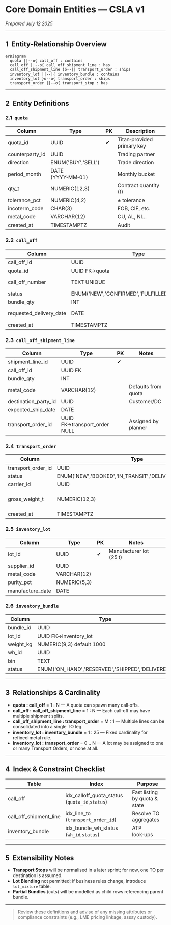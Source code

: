 # Core Domain Entities — CSLA v1

*Prepared July 12 2025*

---

## 1  Entity‑Relationship Overview

```mermaid
erDiagram
  quota ||--o{ call_off : contains
  call_off ||--o{ call_off_shipment_line : has
  call_off_shipment_line }o--|| transport_order : ships
  inventory_lot ||--|{ inventory_bundle : contains
  inventory_lot }o--o{ transport_order : ships
  transport_order ||--o{ transport_stop : has
```

---

## 2  Entity Definitions

### 2.1  `quota`

| Column           | Type               | PK | Description                |
| ---------------- | ------------------ | -- | -------------------------- |
| quota\_id        | UUID               | ✔  | Titan‑provided primary key |
| counterparty\_id | UUID               |    | Trading partner            |
| direction        | ENUM('BUY','SELL') |    | Trade direction            |
| period\_month    | DATE (YYYY‑MM‑01)  |    | Monthly bucket             |
| qty\_t           | NUMERIC(12,3)      |    | Contract quantity (t)      |
| tolerance\_pct   | NUMERIC(4,2)       |    | ± tolerance                |
| incoterm\_code   | CHAR(3)            |    | FOB, CIF, etc.             |
| metal\_code      | VARCHAR(12)        |    | CU, AL, NI…                |
| created\_at      | TIMESTAMPTZ        |    | Audit                      |

### 2.2  `call_off`

| Column                    | Type                                            | PK | Notes                    |
| ------------------------- | ----------------------------------------------- | -- | ------------------------ |
| call\_off\_id             | UUID                                            | ✔  | Surrogate PK             |
| quota\_id                 | UUID FK→quota                                   |    | Parent quota             |
| call\_off\_number         | TEXT UNIQUE                                     |    | Generated (CO‑YYYY‑NNNN) |
| status                    | ENUM('NEW','CONFIRMED','FULFILLED','CANCELLED') |    | State machine            |
| bundle\_qty               | INT                                             |    | Whole tonnes             |
| requested\_delivery\_date | DATE                                            |    | Customer requested       |
| created\_at               | TIMESTAMPTZ                                     |    | Audit                    |

### 2.3  `call_off_shipment_line`

| Column                 | Type                          | PK | Notes               |
| ---------------------- | ----------------------------- | -- | ------------------- |
| shipment\_line\_id     | UUID                          | ✔  |                     |
| call\_off\_id          | UUID FK                       |    |                     |
| bundle\_qty            | INT                           |    |                     |
| metal\_code            | VARCHAR(12)                   |    | Defaults from quota |
| destination\_party\_id | UUID                          |    | Customer/DC         |
| expected\_ship\_date   | DATE                          |    |                     |
| transport\_order\_id   | UUID FK→transport\_order NULL |    | Assigned by planner |

### 2.4  `transport_order`

| Column               | Type                                                       | PK | Notes            |
| -------------------- | ---------------------------------------------------------- | -- | ---------------- |
| transport\_order\_id | UUID                                                       | ✔  |                  |
| status               | ENUM('NEW','BOOKED','IN\_TRANSIT','DELIVERED','CANCELLED') |    |                  |
| carrier\_id          | UUID                                                       |    |                  |
| gross\_weight\_t     | NUMERIC(12,3)                                              |    | Σ bundle weights |
| created\_at          | TIMESTAMPTZ                                                |    |                  |

### 2.5  `inventory_lot`

| Column            | Type         | PK | Notes                   |
| ----------------- | ------------ | -- | ----------------------- |
| lot\_id           | UUID         | ✔  | Manufacturer lot (25 t) |
| supplier\_id      | UUID         |    |                         |
| metal\_code       | VARCHAR(12)  |    |                         |
| purity\_pct       | NUMERIC(5,3) |    |                         |
| manufacture\_date | DATE         |    |                         |

### 2.6  `inventory_bundle`

| Column     | Type                                              | PK | Notes      |
| ---------- | ------------------------------------------------- | -- | ---------- |
| bundle\_id | UUID                                              | ✔  | 1 t bundle |
| lot\_id    | UUID FK→inventory\_lot                            |    |            |
| weight\_kg | NUMERIC(9,3) default 1000                         |    |            |
| wh\_id     | UUID                                              |    | Warehouse  |
| bin        | TEXT                                              |    | Location   |
| status     | ENUM('ON\_HAND','RESERVED','SHIPPED','DELIVERED') |    |            |

---

## 3  Relationships & Cardinality

* **quota : call\_off** = 1 : N — A quota can spawn many call‑offs.
* **call\_off : call\_off\_shipment\_line** = 1 : N — Each call‑off may have multiple shipment splits.
* **call\_off\_shipment\_line : transport\_order** = M : 1 — Multiple lines can be consolidated into a single TO leg.
* **inventory\_lot : inventory\_bundle** = 1 : 25 — Fixed cardinality for refined‑metal rule.
* **inventory\_lot : transport\_order** = 0 .. N — A lot may be assigned to one or many Transport Orders, or none at all.

---

## 4  Index & Constraint Checklist

| Table                     | Index                                             | Purpose                       |
| ------------------------- | ------------------------------------------------- | ----------------------------- |
| call\_off                 | idx\_calloff\_quota\_status (`quota_id`,`status`) | Fast listing by quota & state |
| call\_off\_shipment\_line | idx\_line\_to (`transport_order_id`)              | Resolve TO aggregates         |
| inventory\_bundle         | idx\_bundle\_wh\_status (`wh_id`,`status`)        | ATP look‑ups                  |

---

## 5  Extensibility Notes

* **Transport Stops** will be normalised in a later sprint; for now, one TO per destination is assumed.
* **Lot Blending** not permitted; if business rules change, introduce `lot_mixture` table.
* **Partial Bundles** (cuts) will be modelled as child rows referencing parent bundle.

---

> Review these definitions and advise of any missing attributes or compliance constraints (e.g., LME pricing linkage, assay custody).
